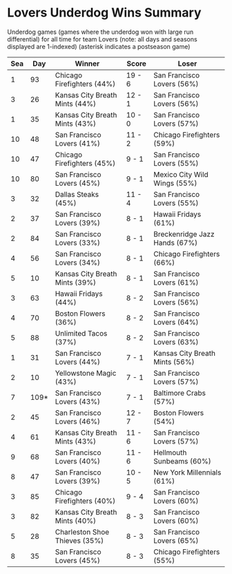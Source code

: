 # Lovers Underdog Wins Summary



Underdog games (games where the underdog won with large run differential) for all time for team Lovers (note: all days and seasons displayed are 1-indexed) (asterisk indicates a postseason game)


| Sea | Day | Winner | Score | Loser | 
| ------ |------ |------ |------ |------ |
| 1 | 93 | Chicago Firefighters (44%) | 19 - 6 | San Francisco Lovers (56%) | 
| 3 | 26 | Kansas City Breath Mints (44%) | 12 - 1 | San Francisco Lovers (56%) | 
| 1 | 35 | Kansas City Breath Mints (43%) | 10 - 0 | San Francisco Lovers (57%) | 
| 10 | 48 | San Francisco Lovers (41%) | 11 - 2 | Chicago Firefighters (59%) | 
| 10 | 47 | Chicago Firefighters (45%) | 9 - 1 | San Francisco Lovers (55%) | 
| 10 | 80 | San Francisco Lovers (45%) | 9 - 1 | Mexico City Wild Wings (55%) | 
| 3 | 32 | Dallas Steaks (45%) | 11 - 4 | San Francisco Lovers (55%) | 
| 2 | 37 | San Francisco Lovers (39%) | 8 - 1 | Hawaii Fridays (61%) | 
| 2 | 84 | San Francisco Lovers (33%) | 8 - 1 | Breckenridge Jazz Hands (67%) | 
| 4 | 56 | San Francisco Lovers (34%) | 8 - 1 | Chicago Firefighters (66%) | 
| 5 | 10 | Kansas City Breath Mints (39%) | 8 - 1 | San Francisco Lovers (61%) | 
| 3 | 63 | Hawaii Fridays (44%) | 8 - 2 | San Francisco Lovers (56%) | 
| 4 | 70 | Boston Flowers (36%) | 8 - 2 | San Francisco Lovers (64%) | 
| 5 | 88 | Unlimited Tacos (37%) | 8 - 2 | San Francisco Lovers (63%) | 
| 1 | 31 | San Francisco Lovers (44%) | 7 - 1 | Kansas City Breath Mints (56%) | 
| 2 | 10 | Yellowstone Magic (43%) | 7 - 1 | San Francisco Lovers (57%) | 
| 7 | 109* | San Francisco Lovers (43%) | 7 - 1 | Baltimore Crabs (57%) | 
| 2 | 45 | San Francisco Lovers (46%) | 12 - 7 | Boston Flowers (54%) | 
| 4 | 61 | Kansas City Breath Mints (43%) | 11 - 6 | San Francisco Lovers (57%) | 
| 9 | 68 | San Francisco Lovers (40%) | 11 - 6 | Hellmouth Sunbeams (60%) | 
| 8 | 47 | San Francisco Lovers (39%) | 10 - 5 | New York Millennials (61%) | 
| 3 | 85 | Chicago Firefighters (40%) | 9 - 4 | San Francisco Lovers (60%) | 
| 3 | 82 | Kansas City Breath Mints (40%) | 8 - 3 | San Francisco Lovers (60%) | 
| 5 | 28 | Charleston Shoe Thieves (35%) | 8 - 3 | San Francisco Lovers (65%) | 
| 8 | 35 | San Francisco Lovers (45%) | 8 - 3 | Chicago Firefighters (55%) | 


